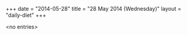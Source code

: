 +++
date = "2014-05-28"
title = "28 May 2014 (Wednesday)"
layout = "daily-diet"
+++

<p>&lt;no entries&gt;</p>